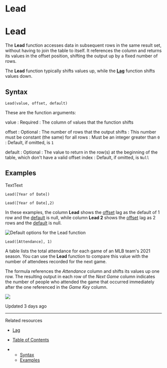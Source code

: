 # Lead

# Lead

The **Lead** function accesses data in subsequent rows in the same result set, without having to join the table to itself. It references the column and returns its values in the offset position, shifting the output up by a fixed number of rows.

The **Lead** function typically shifts values up, while the [**Lag**](/docs/lag) function shifts values down.

## Syntax

```
Lead(value, offset, default)
```

These are the function arguments:

value
:   Required
:   The column of values that the function shifts

offset
:   Optional
:   The number of rows that the output shifts
:   This number must be constant (the same) for all rows
:   Must be an integer greater than `0`
:   Default, if omitted, is `1`

default
:   Optional
:   The value to return in the row(s) at the beginning of the table, which don't have a valid offset index
:   Default, if omitted, is `Null`

## Examples

TextText

```
Lead([Year of Date])
```

```
Lead([Year of Date],2)
```

In these examples, the column **Lead** shows the [offset](/docs/lead) lag as the default of 1 row and the [default](/docs/lead) is null, while column **Lead 2** shows the [offset](/docs/lead) lag as 2 rows and the [default](/docs/lead) is null.

![Default options for the Lead function](https://files.readme.io/8448822-cc.png)

```
Lead([Attendance], 1)
```

A table lists the total attendance for each game of an MLB team's 2021 season. You can use the **Lead** function to compare this value with the number of attendees recorded for the next game.

The formula references the *Attendance* column and shifts its values up one row. The resulting output in each row of the *Next Game* column indicates the number of people who attended the game that occurred immediately after the one referenced in the *Game Key* column.

![](https://files.readme.io/1a387e0-vv.png)

Updated 3 days ago

---

Related resources

* [Lag](/docs/lag)

* [Table of Contents](#)
* + [Syntax](#syntax)
  + [Examples](#examples)